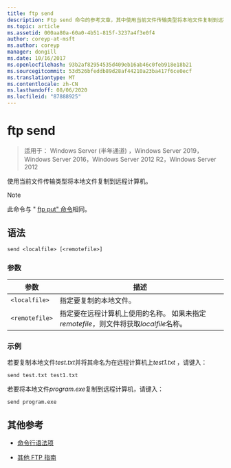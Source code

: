 ```yaml
---
title: ftp send
description: Ftp send 命令的参考文章，其中使用当前文件传输类型将本地文件复制到远程计算机。
ms.topic: article
ms.assetid: 000aa80a-60a0-4b51-815f-3237a4f3e0f4
author: coreyp-at-msft
ms.author: coreyp
manager: dongill
ms.date: 10/16/2017
ms.openlocfilehash: 93b2af82954535d409eb16ab46c0feb918e18b21
ms.sourcegitcommit: 53d526bfeddb89d28af44210a23ba417f6ce0ecf
ms.translationtype: MT
ms.contentlocale: zh-CN
ms.lasthandoff: 08/06/2020
ms.locfileid: "87888925"
---
```

# <a name="ftp-send"></a>ftp send

> 适用于： Windows Server (半年通道) ，Windows Server 2019，Windows Server 2016，Windows Server 2012 R2，Windows Server 2012

使用当前文件传输类型将本地文件复制到远程计算机。

> [!NOTE]
> 此命令与 " [ftp put" 命令](ftp-put.md)相同。

## <a name="syntax"></a>语法

```
send <localfile> [<remotefile>]
```

### <a name="parameters"></a>参数

| 参数 | 描述 |
| --------- | ----------- |
| `<localfile>` | 指定要复制的本地文件。 |
| `<remotefile>` | 指定要在远程计算机上使用的名称。 如果未指定*remotefile*，则文件将获取*localfile*名称。 |

### <a name="examples"></a>示例

若要复制本地文件*test.txt*并将其命名为在远程计算机上*test1.txt* ，请键入：

```
send test.txt test1.txt
```

若要将本地文件*program.exe*复制到远程计算机，请键入：

```
send program.exe
```

## <a name="additional-references"></a>其他参考

- [命令行语法项](command-line-syntax-key.md)

- [其他 FTP 指南](/previous-versions/orphan-topics/ws.10/cc756013(v=ws.10))
